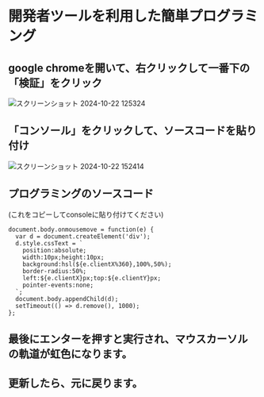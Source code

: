# 開発者ツールを利用した簡単プログラミング
## google chromeを開いて、右クリックして一番下の「検証」をクリック
![スクリーンショット 2024-10-22 125324](https://github.com/user-attachments/assets/144a0f2c-c6ee-41aa-8d13-9d6754166be7)
## 「コンソール」をクリックして、ソースコードを貼り付け
![スクリーンショット 2024-10-22 152414](https://github.com/user-attachments/assets/1e5d708d-c53c-4c1f-a35b-b5fe2cf96572)
## プログラミングのソースコード
(これをコピーしてconsoleに貼り付けてください)
```
document.body.onmousemove = function(e) {
  var d = document.createElement('div');
  d.style.cssText = `
    position:absolute;
    width:10px;height:10px;
    background:hsl(${e.clientX%360},100%,50%);
    border-radius:50%;
    left:${e.clientX}px;top:${e.clientY}px;
    pointer-events:none;
  `;
  document.body.appendChild(d);
  setTimeout(() => d.remove(), 1000);
};
```
## 最後にエンターを押すと実行され、マウスカーソルの軌道が虹色になります。
## 更新したら、元に戻ります。

